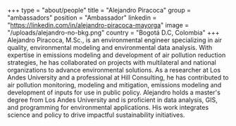 +++
type = "about/people"
title = "Alejandro Piracoca"
group = "ambassadors"
position = "Ambassador"
linkedin = "https://linkedin.com/in/alejandro-piracoca-mayorga"
image = "/uploads/alejandro-no-bkg.png"
country = "Bogotá D.C, Colombia"
+++
Alejandro Piracoca, M.Sc., is an environmental engineer specializing in air quality, environmental modeling and environmental data analysis. With expertise in emissions modeling and development of air pollution reduction strategies, he has collaborated on projects with multilateral and national organizations to advance environmental solutions. As a researcher at Los Andes University and a professional at Hill Consulting, he has contributed to air pollution monitoring, modeling and mitigation, emissions modeling and development of inputs for use in public policy. Alejandro holds a master's degree from Los Andes University and is proficient in data analysis, GIS, and programming for environmental applications. His work integrates science and policy to drive impactful sustainability initiatives.
